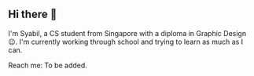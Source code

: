 ## Hi there 👋

I'm Syabil, a CS student from Singapore with a diploma in Graphic Design 😉. 
I'm currently working through school and trying to learn as much as I can. 

Reach me:
To be added.

<!--
**munkie50/munkie50** is a ✨ _special_ ✨ repository because its `README.md` (this file) appears on your GitHub profile.

Here are some ideas to get you started:

- 🔭 I’m currently working on ...
- 🌱 I’m currently learning ...
- 👯 I’m looking to collaborate on ...
- 🤔 I’m looking for help with ...
- 💬 Ask me about ...
- 📫 How to reach me: ...
- 😄 Pronouns: ...
- ⚡ Fun fact: ...
-->
